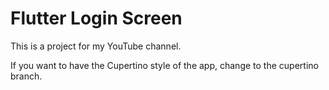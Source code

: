 # Flutter Login Screen

This is a project for my YouTube channel.

If you want to have the Cupertino style of the app, change to the cupertino branch. 
